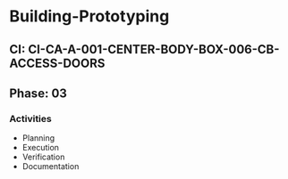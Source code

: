 # Building-Prototyping

## CI: CI-CA-A-001-CENTER-BODY-BOX-006-CB-ACCESS-DOORS
## Phase: 03

### Activities
- Planning
- Execution
- Verification
- Documentation
